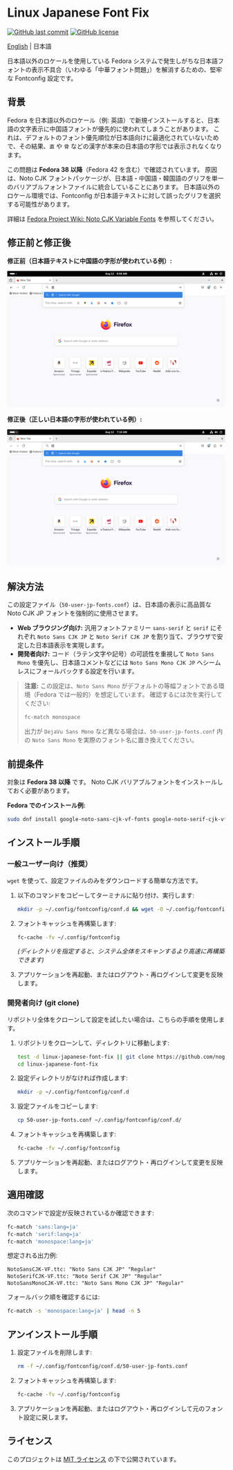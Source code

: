 # Linux Japanese Font Fix

[![GitHub last commit](https://img.shields.io/github/last-commit/nogunix/linux-japanese-font-fix)](https://github.com/nogunix/linux-japanese-font-fix/commits/main) [![GitHub license](https://img.shields.io/github/license/nogunix/linux-japanese-font-fix)](#license)

[English](README.md) | 日本語

日本語以外のロケールを使用している Fedora システムで発生しがちな日本語フォントの表示不具合（いわゆる「中華フォント問題」）を解消するための、堅牢な Fontconfig 設定です。

## 背景

Fedora を日本語以外のロケール（例: 英語）で新規インストールすると、日本語の文字表示に中国語フォントが優先的に使われてしまうことがあります。
これは、デフォルトのフォント優先順位が日本語向けに最適化されていないためで、その結果、`直` や `骨` などの漢字が本来の日本語の字形では表示されなくなります。

この問題は **Fedora 38 以降**（Fedora 42 を含む）で確認されています。
原因は、Noto CJK フォントパッケージが、日本語・中国語・韓国語のグリフを単一のバリアブルフォントファイルに統合していることにあります。
日本語以外のロケール環境では、Fontconfig が日本語テキストに対して誤ったグリフを選択する可能性があります。

詳細は [Fedora Project Wiki: Noto CJK Variable Fonts](https://fedoraproject.org/wiki/Changes/Noto_CJK_Variable_Fonts) を参照してください。

## 修正前と修正後

**修正前（日本語テキストに中国語の字形が使われている例）:**

![Fedora rendering Japanese text with incorrect Chinese glyphs](./images/before.png)

**修正後（正しい日本語の字形が使われている例）:**

![Fedora rendering Japanese text with correct Japanese glyphs](./images/after.png)

## 解決方法

この設定ファイル（`50-user-jp-fonts.conf`）は、日本語の表示に高品質な Noto CJK JP フォントを強制的に使用させます。

- **Web ブラウジング向け:** 汎用フォントファミリー `sans-serif` と `serif` にそれぞれ `Noto Sans CJK JP` と `Noto Serif CJK JP` を割り当て、ブラウザで安定した日本語表示を実現します。
- **開発者向け:** コード（ラテン文字や記号）の可読性を重視して `Noto Sans Mono` を優先し、日本語コメントなどには `Noto Sans Mono CJK JP` へシームレスにフォールバックする設定を行います。

> **注意:** この設定は、`Noto Sans Mono` がデフォルトの等幅フォントである環境（Fedora では一般的）を想定しています。
> 確認するには次を実行してください:
> ```bash
> fc-match monospace
> ```
> 出力が `DejaVu Sans Mono` など異なる場合は、`50-user-jp-fonts.conf` 内の `Noto Sans Mono` を実際のフォント名に置き換えてください。

## 前提条件

対象は **Fedora 38 以降** です。
Noto CJK バリアブルフォントをインストールしておく必要があります。

**Fedora でのインストール例:**
```bash
sudo dnf install google-noto-sans-cjk-vf-fonts google-noto-serif-cjk-vf-fonts google-noto-sans-mono-fonts google-noto-sans-mono-cjk-vf-fonts
```

## インストール手順

### 一般ユーザー向け（推奨）

`wget` を使って、設定ファイルのみをダウンロードする簡単な方法です。

1.  以下のコマンドをコピーしてターミナルに貼り付け、実行します:

    ```bash
    mkdir -p ~/.config/fontconfig/conf.d && wget -O ~/.config/fontconfig/conf.d/50-user-jp-fonts.conf https://raw.githubusercontent.com/nogunix/linux-japanese-font-fix/main/50-user-jp-fonts.conf
    ```

2.  フォントキャッシュを再構築します:
    ```bash
    fc-cache -fv ~/.config/fontconfig
    ```
    *(ディレクトリを指定すると、システム全体をスキャンするより高速に再構築できます)*

3.  アプリケーションを再起動、またはログアウト・再ログインして変更を反映します。

### 開発者向け (git clone)

リポジトリ全体をクローンして設定を試したい場合は、こちらの手順を使用します。

1.  リポジトリをクローンして、ディレクトリに移動します:
    ```bash
    test -d linux-japanese-font-fix || git clone https://github.com/nogunix/linux-japanese-font-fix.git
    cd linux-japanese-font-fix
    ```

2.  設定ディレクトリがなければ作成します:
    ```bash
    mkdir -p ~/.config/fontconfig/conf.d
    ```

3.  設定ファイルをコピーします:
    ```bash
    cp 50-user-jp-fonts.conf ~/.config/fontconfig/conf.d/
    ```

4.  フォントキャッシュを再構築します:
    ```bash
    fc-cache -fv ~/.config/fontconfig
    ```

5.  アプリケーションを再起動、またはログアウト・再ログインして変更を反映します。

## 適用確認

次のコマンドで設定が反映されているか確認できます:
```bash
fc-match 'sans:lang=ja'
fc-match 'serif:lang=ja'
fc-match 'monospace:lang=ja'
```

想定される出力例:
```
NotoSansCJK-VF.ttc: "Noto Sans CJK JP" "Regular"
NotoSerifCJK-VF.ttc: "Noto Serif CJK JP" "Regular"
NotoSansMonoCJK-VF.ttc: "Noto Sans Mono CJK JP" "Regular"
```

フォールバック順を確認するには:
```bash
fc-match -s 'monospace:lang=ja' | head -n 5
```

## アンインストール手順

1. 設定ファイルを削除します:
   ```bash
   rm -f ~/.config/fontconfig/conf.d/50-user-jp-fonts.conf
   ```

2. フォントキャッシュを再構築します:
   ```bash
   fc-cache -fv ~/.config/fontconfig
   ```

3. アプリケーションを再起動、またはログアウト・再ログインして元のフォント設定に戻します。

## ライセンス

このプロジェクトは [MIT ライセンス](LICENSE) の下で公開されています。
